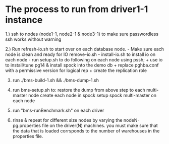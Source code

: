 # The process to run from driver1-1 instance

1.) ssh to nodes (node1-1, node2-1 & node3-1) to make sure passwordless ssh works without warning

2.) Run refresh-io.sh to start over on each database node.
     - Make sure each node is clean and ready for IO remove-io.sh
     - install-io.sh to install io on each node
     - run setup.sh to do following on each node using pssh;
         + use io to install/tune pg14 & install spock into the demo db
         + replace pghba.conf with a permissive version for logical rep
         + create the replication role

3) run ./bms-build-1.sh && ./bms-dump-1.sh

4) run bms-setup.sh to:
        restore the dump from above step to each multi-master node
        create each node in spock
        setup spock multi-master on each node

5) run "bms-runBenchmark.sh" on each driver

6) rinse & repeat for different size nodes by varying the 
    nodeN-pg.properties file on the driver(N) machines.
    you must make sure that the data that is loaded corrsponds
    to the number of warehouses in the properties file.
